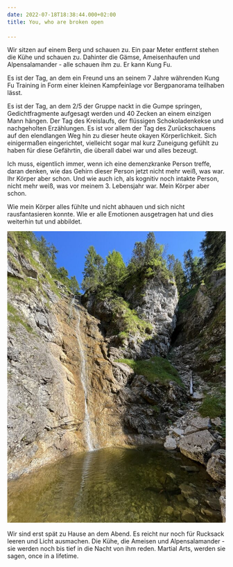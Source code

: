 ```yaml
---
date: 2022-07-18T18:38:44.000+02:00
title: You, who are broken open

---
```

Wir sitzen auf einem Berg und schauen zu. Ein paar Meter entfernt stehen die Kühe und schauen zu. Dahinter die Gämse, Ameisenhaufen und Alpensalamander - alle schauen ihm zu. Er kann Kung Fu.

Es ist der Tag, an dem ein Freund uns an seinem 7 Jahre währenden Kung Fu Training in Form einer kleinen Kampfeinlage vor Bergpanorama teilhaben lässt.

Es ist der Tag, an dem 2/5 der Gruppe nackt in die Gumpe springen, Gedichtfragmente aufgesagt werden und 40 Zecken an einem einzigen Mann hängen. Der Tag des Kreislaufs, der flüssigen Schokoladenkekse und nachgeholten Erzählungen. Es ist vor allem der Tag des Zurückschauens auf den elendlangen Weg hin zu dieser heute okayen Körperlichkeit. Sich einigermaßen eingerichtet, vielleicht sogar mal kurz Zuneigung gefühlt zu haben für diese Gefährtin, die überall dabei war und alles bezeugt.

Ich muss, eigentlich immer, wenn ich eine demenzkranke Person treffe, daran denken, wie das Gehirn dieser Person jetzt nicht mehr weiß, was war. Ihr Körper aber schon. Und wie auch ich, als kognitiv noch intakte Person, nicht mehr weiß, was vor meinem 3. Lebensjahr war. Mein Körper aber schon.

Wie mein Körper alles fühlte und nicht abhauen und sich nicht rausfantasieren konnte. Wie er alle Emotionen ausgetragen hat und dies  weiterhin tut und abbildet.

![](/uploads/signal-2022-07-17-21-31-28-428-1.jpg)

Wir sind erst spät zu Hause an dem Abend. Es reicht nur noch für Rucksack leeren und Licht ausmachen. Die Kühe, die Ameisen und Alpensalamander - sie werden noch bis tief in die Nacht von ihm reden. Martial Arts, werden sie sagen, once in a lifetime.